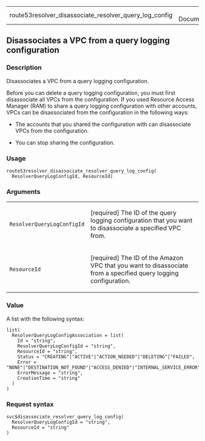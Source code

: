 <table style="width: 100%;">
<tbody>
<tr class="odd">
<td>route53resolver_disassociate_resolver_query_log_config</td>
<td style="text-align: right;">R Documentation</td>
</tr>
</tbody>
</table>

## Disassociates a VPC from a query logging configuration

### Description

Disassociates a VPC from a query logging configuration.

Before you can delete a query logging configuration, you must first
disassociate all VPCs from the configuration. If you used Resource
Access Manager (RAM) to share a query logging configuration with other
accounts, VPCs can be disassociated from the configuration in the
following ways:

-   The accounts that you shared the configuration with can disassociate
    VPCs from the configuration.

-   You can stop sharing the configuration.

### Usage

    route53resolver_disassociate_resolver_query_log_config(
      ResolverQueryLogConfigId, ResourceId)

### Arguments

<table>
<colgroup>
<col style="width: 35%" />
<col style="width: 65%" />
</colgroup>
<tbody>
<tr class="odd">
<td><code
id="route53resolver_disassociate_resolver_query_log_config_:_ResolverQueryLogConfigId">ResolverQueryLogConfigId</code></td>
<td><p>[required] The ID of the query logging configuration that you
want to disassociate a specified VPC from.</p></td>
</tr>
<tr class="even">
<td><code
id="route53resolver_disassociate_resolver_query_log_config_:_ResourceId">ResourceId</code></td>
<td><p>[required] The ID of the Amazon VPC that you want to disassociate
from a specified query logging configuration.</p></td>
</tr>
</tbody>
</table>

### Value

A list with the following syntax:

    list(
      ResolverQueryLogConfigAssociation = list(
        Id = "string",
        ResolverQueryLogConfigId = "string",
        ResourceId = "string",
        Status = "CREATING"|"ACTIVE"|"ACTION_NEEDED"|"DELETING"|"FAILED",
        Error = "NONE"|"DESTINATION_NOT_FOUND"|"ACCESS_DENIED"|"INTERNAL_SERVICE_ERROR",
        ErrorMessage = "string",
        CreationTime = "string"
      )
    )

### Request syntax

    svc$disassociate_resolver_query_log_config(
      ResolverQueryLogConfigId = "string",
      ResourceId = "string"
    )
